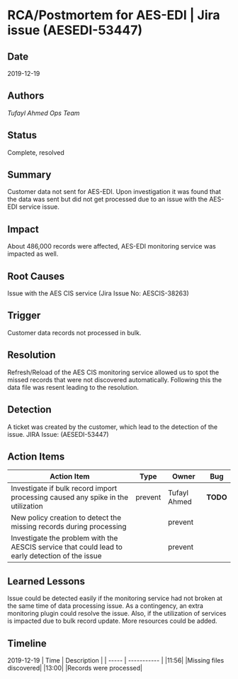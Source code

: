 # RCA/Postmortem for AES-EDI | Jira issue (AESEDI-53447)
## Date
2019-12-19

## Authors
*Tufayl Ahmed*
*Ops Team*

## Status
Complete, resolved

## Summary
Customer data not sent for AES-EDI. Upon investigation it was found that the data was sent but did not get processed due to an issue with the AES-EDI service issue.

## Impact
About 486,000 records were affected, AES-EDI monitoring service was impacted as well.

## Root Causes
Issue with the AES CIS service (Jira Issue No: AESCIS-38263)

## Trigger
Customer data records not processed in bulk.

## Resolution
Refresh/Reload of the AES CIS monitoring service allowed us to spot the missed records that were not discovered automatically. Following this the data file was resent leading to the resolution.

## Detection
A ticket was created by the customer, which lead to the detection of the issue. JIRA Issue: (AESEDI-53447)

## Action Items
| Action Item | Type | Owner | Bug |
| ----------- | ---- | ----- | --- |
|Investigate if bulk record import processing caused any spike in the utilization| prevent| Tufayl Ahmed| **TODO** |
|New policy creation to detect the missing records during processing|	|prevent|	|Tufayl Ahmed|	|**DONE**|
|Investigate the problem with the AESCIS service that could lead to early detection of the issue|	|prevent|	|Tufayl Ahmed|**TODO**|

## Learned Lessons
Issue could be detected easily if the monitoring service had not broken at the same time of data processing issue. As a contingency, an extra monitoring plugin could resolve the issue. Also, if the utilization of services is impacted due to bulk record update. More resources could be added.

## Timeline
2019-12-19 
| Time  | Description |
| ----- | ----------- |
|11:56|	|Missing files discovered|
|13:00|	|Records were processed|
